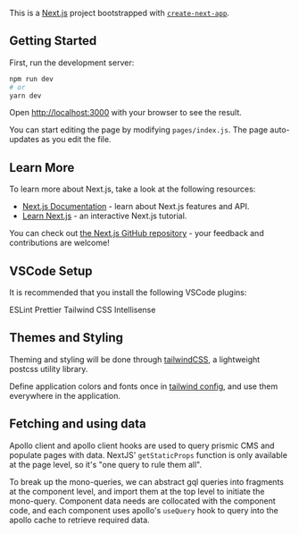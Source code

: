 This is a [Next.js](https://nextjs.org/) project bootstrapped with [`create-next-app`](https://github.com/vercel/next.js/tree/canary/packages/create-next-app).

## Getting Started

First, run the development server:

```bash
npm run dev
# or
yarn dev
```

Open [http://localhost:3000](http://localhost:3000) with your browser to see the result.

You can start editing the page by modifying `pages/index.js`. The page auto-updates as you edit the file.

## Learn More

To learn more about Next.js, take a look at the following resources:

- [Next.js Documentation](https://nextjs.org/docs) - learn about Next.js features and API.
- [Learn Next.js](https://nextjs.org/learn) - an interactive Next.js tutorial.

You can check out [the Next.js GitHub repository](https://github.com/vercel/next.js/) - your feedback and contributions are welcome!

## VSCode Setup

It is recommended that you install the following VSCode plugins:

ESLint
Prettier
Tailwind CSS Intellisense

## Themes and Styling

Theming and styling will be done through [tailwindCSS](https://tailwindcss.com/), a lightweight postcss utility library.

Define application colors and fonts once in [tailwind config](./tailwind.config.js), and use them everywhere in the application.

## Fetching and using data

Apollo client and apollo client hooks are used to query prismic CMS and populate pages with data. NextJS' `getStaticProps` function is only available at the page level, so it's "one query to rule them all".

To break up the mono-queries, we can abstract gql queries into fragments at the component level, and import them at the top level to initiate the mono-query. Component data needs are collocated with the component code, and each component uses apollo's `useQuery` hook to query into the apollo cache to retrieve required data.
